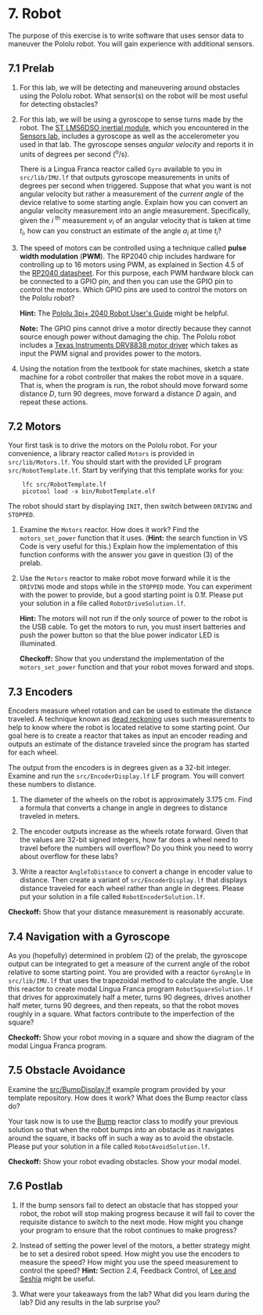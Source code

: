 # 7. Robot

<style type="text/css">
    ol ol { list-style-type: lower-alpha; }
</style>

The purpose of this exercise is to write software that uses sensor data to maneuver the Pololu robot.  You will gain experience with additional sensors.

## 7.1 Prelab

1. For this lab, we will be detecting and maneuvering around obstacles using the Pololu robot. What sensor(s) on the robot will be most useful for detecting obstacles?

2. For this lab, we will be using a gyroscope to sense turns made by the robot. 
The [ST LMS6DSO inertial module](https://www.pololu.com/file/0J1899/lsm6dso.pdf), which you encountered in the [Sensors lab](./Sensors.md), includes a gyroscope as well as the accelerometer you used in that lab.
The gyroscope senses *angular velocity* and reports it in units of degrees per second (<sup>o</sup>/s).

    There is a Lingua Franca reactor called `Gyro` available to you in `src/lib/IMU.lf` that outputs gyroscope measurements in units of degrees per second when triggered.
    Suppose that what you want is not angular velocity but rather a measurement of the
    *current angle* of the device relative to some starting angle.
    Explain how you can convert an angular velocity measurement into an angle measurement.
    Specifically, given the *i* <sup>th</sup> measurement *v*<sub><i>i</i></sub> of an angular velocity that is taken at time *t*<sub><i>i</i></sub>,
how can you construct an estimate of the angle *a*<sub><i>i</i></sub> at time *t*<sub><i>i</i></sub>?

3. The speed of motors can be controlled using a technique called **pulse width modulation** (**PWM**).  The RP2040 chip includes hardware for controlling up to 16 motors using PWM, as explained in Section 4.5 of the [RP2040 datasheet](https://datasheets.raspberrypi.com/rp2040/rp2040-datasheet.pdf).  For this purpose, each PWM hardware block can be connected to a GPIO pin, and then you can use the GPIO pin to control the motors.  Which GPIO pins are used to control the motors on the Pololu robot?

    **Hint:** The [Pololu 3pi+ 2040 Robot User's Guide](https://www.pololu.com/docs/0J86) might be helpful.
    
    **Note:** The GPIO pins cannot drive a motor directly because they cannot source enough power without damaging the chip.  The Pololu robot includes a [Texas Instruments DRV8838 motor driver](https://www.ti.com/lit/ds/symlink/drv8838.pdf) which takes as input the PWM signal and provides power to the motors.


4. Using the notation from the textbook for state machines, sketch a state machine
for a robot controller that makes the robot move in a square. That is, when the program is run,
the robot should move forward some distance *D*,
turn 90 degrees, move forward a distance *D* again, and repeat these actions.

## 7.2 Motors

Your first task is to drive the motors on the Pololu robot. For your convenience, a library reactor called `Motors` is provided in `src/lib/Motors.lf`.  You should start with the provided LF program `src/RobotTemplate.lf`.  Start by verifying that this template works for you:

```
    lfc src/RobotTemplate.lf
    picotool load -x bin/RobotTemplate.elf
```

The robot should start by displaying `INIT`, then switch between `DRIVING` and `STOPPED`.

1. Examine the `Motors` reactor. How does it work?  Find the `motors_set_power` function that it uses. (**Hint:** the search function in VS Code is very useful for this.) Explain how the implementation of this function conforms with the answer you gave in question (3) of the prelab.

2. Use the `Motors` reactor to make robot move forward while it is the `DRIVING` mode and stops while in the `STOPPED` mode.  You can experiment with the power to provide, but a good starting point is 0.1f.  Please put your solution in a file called `RobotDriveSolution.lf`.

    **Hint:** The motors will not run if the only source of power to the robot is the USB cable.  To get the motors to run, you must insert batteries and push the power button so that the blue power indicator LED is illuminated.

    **Checkoff:** Show that you understand the implementation of the `motors_set_power` function and that your robot moves forward and stops.

## 7.3 Encoders

Encoders measure wheel rotation and can be used to estimate the distance traveled.
A technique known as [dead reckoning](https://en.wikipedia.org/wiki/Dead_reckoning) uses such measurements to help to know where the robot is located relative to some starting point.
Our goal here is to create a reactor that takes as input an encoder reading and outputs
an estimate of the distance traveled since the program has started for each wheel.

The output from the encoders is in degrees given as a 32-bit integer.
Examine and run the `src/EncoderDisplay.lf` LF program.
You will convert these numbers to distance.

1. The diameter of the wheels on the robot is approximately 3.175 cm.
Find a formula that converts a change in angle in degrees to distance traveled in meters.

2. The encoder outputs increase as the wheels rotate forward. Given that the values are 32-bit signed integers, how far does a wheel need to travel before the numbers will overflow?  Do you think you need to worry about overflow for these labs?

3. Write a reactor `AngleToDistance` to convert a change in encoder value to distance.
Then create a variant of `src/EncoderDisplay.lf` that displays distance traveled for each wheel rather than angle in degrees.  Please put your solution in a file called `RobotEncoderSolution.lf`.

**Checkoff:** Show that your distance measurement is reasonably accurate.

## 7.4 Navigation with a Gyroscope

As you (hopefully) determined in problem (2) of the prelab, the gyroscope output can be integrated to get a measure of the current angle of the robot relative to some starting point.
You are provided with a reactor `GyroAngle` in `src/lib/IMU.lf` that uses the trapezoidal method to calculate the angle.  Use this reactor to create modal Lingua Franca program `RobotSquareSolution.lf` that drives for approximately half a meter, turns 90 degrees, drives another half meter, turns 90 degrees, and then repeats, so that the robot moves roughly in a square.  What factors contribute to the imperfection of the square?

**Checkoff:** Show your robot moving in a square and show the diagram of the modal Lingua Franca program.

## 7.5 Obstacle Avoidance

Examine the [src/BumpDisplay.lf](https://github.com/lf-lang/lf-3pi-template/blob/main/src/BumpDisplay.lf) example program provided by your template repository.
How does it work?
What does the Bump reactor class do?

Your task now is to use the [Bump](https://github.com/lf-lang/lf-3pi-template/blob/main/src/lib/Bump.lf) reactor class to modify your previous solution so that when the robot bumps into an obstacle as it navigates around the square, it backs off in such a way as to avoid the obstacle.  Please put your solution in a file called `RobotAvoidSolution.lf`.

**Checkoff:** Show your robot evading obstacles.  Show your modal model.

## 7.6 Postlab

1. If the bump sensors fail to detect an obstacle that has stopped your robot, the robot will stop making progress because it will fail to cover the requisite distance to switch to the next mode.  How might you change your program to ensure that the robot continues to make progress?

2. Instead of setting the power level of the motors, a better strategy might be to set a desired robot speed.  How might you use the encoders to measure the speed?  How might you use the speed measurement to control the speed?  **Hint:** Section 2.4, Feedback Control, of [Lee and Seshia](https://leeseshia.org) might be useful.

3. What were your takeaways from the lab? What did you learn during the lab? Did any results in the lab surprise you?
